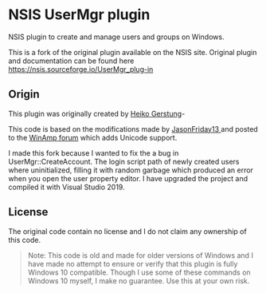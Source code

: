 # NSIS UserMgr plugin
NSIS plugin to create and manage users and groups on Windows. 

This is a fork of the original plugin available on the NSIS site. Original plugin and documentation can be found here https://nsis.sourceforge.io/UserMgr_plug-in

## Origin
This plugin was originally created by [Heiko Gerstung](https://nsis.sourceforge.io/User:Hgerstung)-

This code is based on the modifications made by [JasonFriday13 ](http://forums.winamp.com/member.php?u=173435) and posted to the [WinAmp forum](http://forums.winamp.com/showpost.php?p=3001678&postcount=51) which adds Unicode support.

I made this fork because I wanted to fix the a bug in UserMgr::CreateAccount. The login script path of newly created users where uninitialized, filling it with random garbage which produced an error when you open the user property editor. I have upgraded the project and compiled it with Visual Studio 2019.

## License
The original code contain no license and I do not claim any ownership of this code.

> Note: This code is old and made for older versions of Windows and I have made no attempt to ensure or verify that this plugin is fully Windows 10 compatible. Though I use some of these commands on Windows 10 myself, I make no guarantee. Use this at your own risk.